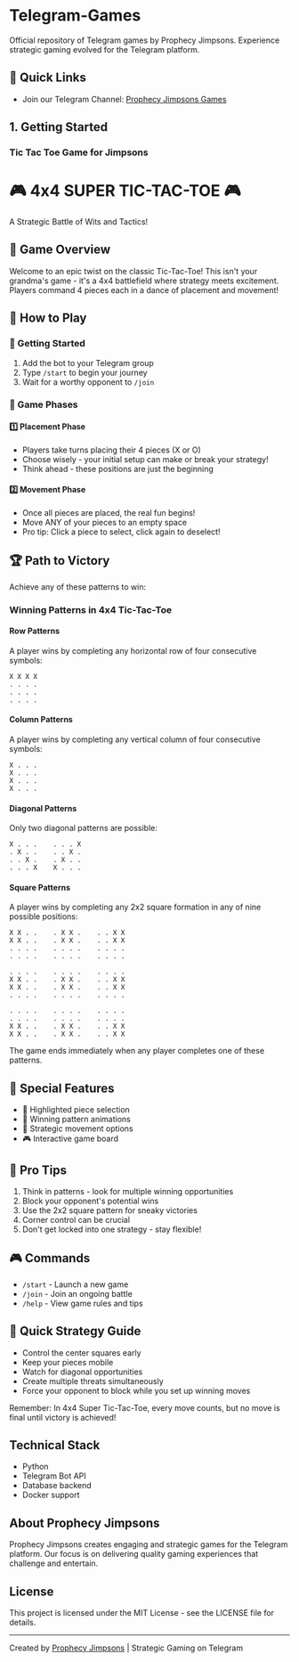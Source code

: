 # Telegram-Games

Official repository of Telegram games by Prophecy Jimpsons. Experience strategic gaming evolved for the Telegram platform.

## 🔗 Quick Links
- Join our Telegram Channel: [Prophecy Jimpsons Games](https://t.me/+GpIAuMKh_6xkZjgx)

## 1. Getting Started
### Tic Tac Toe Game for Jimpsons
# 🎮 4x4 SUPER TIC-TAC-TOE 🎮
A Strategic Battle of Wits and Tactics!

## 🎯 Game Overview
Welcome to an epic twist on the classic Tic-Tac-Toe! This isn't your grandma's game - it's a 4x4 battlefield where strategy meets excitement. Players command 4 pieces each in a dance of placement and movement!

## 🎲 How to Play

### 🚀 Getting Started
1. Add the bot to your Telegram group
2. Type `/start` to begin your journey
3. Wait for a worthy opponent to `/join`

### 🎯 Game Phases

#### 1️⃣ Placement Phase
* Players take turns placing their 4 pieces (X or O)
* Choose wisely - your initial setup can make or break your strategy!
* Think ahead - these positions are just the beginning

#### 2️⃣ Movement Phase
* Once all pieces are placed, the real fun begins!
* Move ANY of your pieces to an empty space
* Pro tip: Click a piece to select, click again to deselect!

## 🏆 Path to Victory
Achieve any of these patterns to win:

### Winning Patterns in 4x4 Tic-Tac-Toe

#### Row Patterns
A player wins by completing any horizontal row of four consecutive symbols:
```
X X X X    
. . . .    
. . . .    
. . . .
```

#### Column Patterns
A player wins by completing any vertical column of four consecutive symbols:
```
X . . .    
X . . .    
X . . .    
X . . .
```

#### Diagonal Patterns
Only two diagonal patterns are possible:
```
X . . .    . . . X
. X . .    . . X .
. . X .    . X . .
. . . X    X . . .
```

#### Square Patterns
A player wins by completing any 2x2 square formation in any of nine possible positions:
```
X X . .    . X X .    . . X X
X X . .    . X X .    . . X X
. . . .    . . . .    . . . .
. . . .    . . . .    . . . .

. . . .    . . . .    . . . .
X X . .    . X X .    . . X X
X X . .    . X X .    . . X X
. . . .    . . . .    . . . .

. . . .    . . . .    . . . .
. . . .    . . . .    . . . .
X X . .    . X X .    . . X X
X X . .    . X X .    . . X X
```
The game ends immediately when any player completes one of these patterns.

## 🎪 Special Features
* 🎯 Highlighted piece selection
* 🎨 Winning pattern animations
* 🎲 Strategic movement options
* 🎮 Interactive game board

## 🎪 Pro Tips
1. Think in patterns - look for multiple winning opportunities
2. Block your opponent's potential wins
3. Use the 2x2 square pattern for sneaky victories
4. Corner control can be crucial
5. Don't get locked into one strategy - stay flexible!

## 🎮 Commands
* `/start` - Launch a new game
* `/join` - Join an ongoing battle
* `/help` - View game rules and tips

## 🎯 Quick Strategy Guide
* Control the center squares early
* Keep your pieces mobile
* Watch for diagonal opportunities
* Create multiple threats simultaneously
* Force your opponent to block while you set up winning moves

Remember: In 4x4 Super Tic-Tac-Toe, every move counts, but no move is final until victory is achieved!

## Technical Stack
- Python
- Telegram Bot API
- Database backend
- Docker support

## About Prophecy Jimpsons
Prophecy Jimpsons creates engaging and strategic games for the Telegram platform. Our focus is on delivering quality gaming experiences that challenge and entertain.

## License
This project is licensed under the MIT License - see the LICENSE file for details.

---
Created by [Prophecy Jimpsons](https://jimpsons.org) | Strategic Gaming on Telegram
